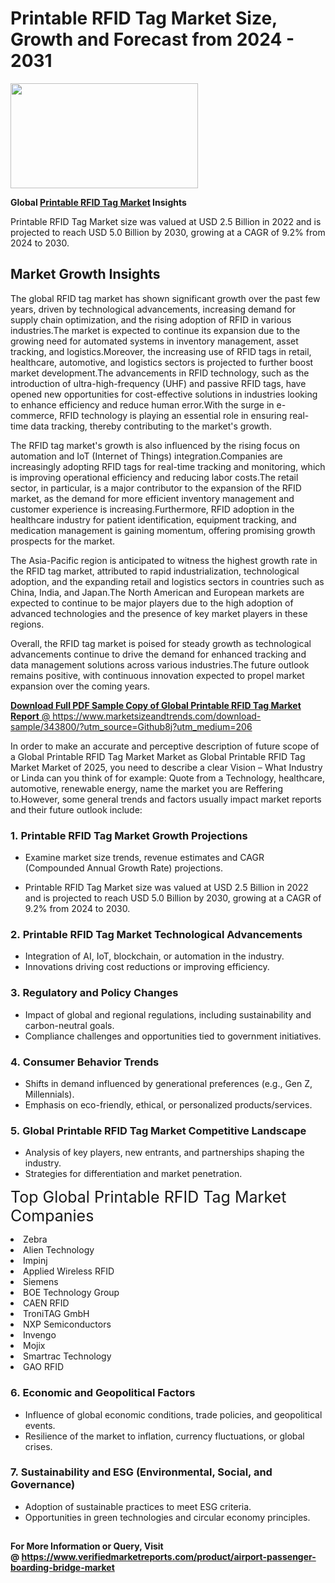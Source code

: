 <H1>Printable RFID Tag Market Size, Growth and Forecast from 2024 - 2031</H1><img class="aligncenter size-medium wp-image-584254" src="https://thirdeyenews.in/wp-content/uploads/2024/09/Global-Market-Research-300x168.jpeg" alt="" width="300" height="168" /><p><strong>Global&nbsp;<a href="https://www.marketsizeandtrends.com/download-sample/343800/?utm_source=Github8j?utm_medium=206">Printable RFID Tag Market</a> Insights</strong></p><p>Printable RFID Tag Market size was valued at USD 2.5 Billion in 2022 and is projected to reach USD 5.0 Billion by 2030, growing at a CAGR of 9.2% from 2024 to 2030.</p><p><h2>Market Growth Insights</h2> <p>The global RFID tag market has shown significant growth over the past few years, driven by technological advancements, increasing demand for supply chain optimization, and the rising adoption of RFID in various industries.The market is expected to continue its expansion due to the growing need for automated systems in inventory management, asset tracking, and logistics.Moreover, the increasing use of RFID tags in retail, healthcare, automotive, and logistics sectors is projected to further boost market development.The advancements in RFID technology, such as the introduction of ultra-high-frequency (UHF) and passive RFID tags, have opened new opportunities for cost-effective solutions in industries looking to enhance efficiency and reduce human error.With the surge in e-commerce, RFID technology is playing an essential role in ensuring real-time data tracking, thereby contributing to the market's growth.</p> <p><a href="#"></a></p> <p>The RFID tag market's growth is also influenced by the rising focus on automation and IoT (Internet of Things) integration.Companies are increasingly adopting RFID tags for real-time tracking and monitoring, which is improving operational efficiency and reducing labor costs.The retail sector, in particular, is a major contributor to the expansion of the RFID market, as the demand for more efficient inventory management and customer experience is increasing.Furthermore, RFID adoption in the healthcare industry for patient identification, equipment tracking, and medication management is gaining momentum, offering promising growth prospects for the market.</p> <p>The Asia-Pacific region is anticipated to witness the highest growth rate in the RFID tag market, attributed to rapid industrialization, technological adoption, and the expanding retail and logistics sectors in countries such as China, India, and Japan.The North American and European markets are expected to continue to be major players due to the high adoption of advanced technologies and the presence of key market players in these regions.</p> <p>Overall, the RFID tag market is poised for steady growth as technological advancements continue to drive the demand for enhanced tracking and data management solutions across various industries.The future outlook remains positive, with continuous innovation expected to propel market expansion over the coming years.</p> <p><a href="#"></p><p><span class=""><strong>Download Full PDF Sample Copy of Global Printable RFID Tag Market Report</strong> @ <a href="https://www.marketsizeandtrends.com/download-sample/343800/?utm_source=Github8j?utm_medium=206" target="_blank">https://www.marketsizeandtrends.com/download-sample/343800/?utm_source=Github8j?utm_medium=206</a></span></p><p>In order to make an accurate and perceptive description of future scope of a Global&nbsp;Printable RFID Tag Market Market as Global&nbsp;Printable RFID Tag Market Market of 2025, you need to describe a clear Vision &ndash; What Industry or Linda can you think of for example: Quote from a Technology, healthcare, automotive, renewable energy, name the market you are Reffering to.However, some general trends and factors usually impact market reports and their future outlook include:</p><h3>1.&nbsp;<strong>Printable RFID Tag Market Growth Projections</strong></h3><ul><li>Examine market size trends, revenue estimates and CAGR (Compounded Annual Growth Rate) projections.</li><li><p>Printable RFID Tag Market size was valued at USD 2.5 Billion in 2022 and is projected to reach USD 5.0 Billion by 2030, growing at a CAGR of 9.2% from 2024 to 2030.</p></li></ul><h3>2.&nbsp;<strong>Printable RFID Tag Market Technological Advancements</strong></h3><ul><li>Integration of AI, IoT, blockchain, or automation in the industry.</li><li>Innovations driving cost reductions or improving efficiency.</li></ul><h3>3.&nbsp;<strong>Regulatory and Policy Changes</strong></h3><ul><li>Impact of global and regional regulations, including sustainability and carbon-neutral goals.</li><li>Compliance challenges and opportunities tied to government initiatives.</li></ul><h3>4.&nbsp;<strong>Consumer Behavior Trends</strong></h3><ul><li>Shifts in demand influenced by generational preferences (e.g., Gen Z, Millennials).</li><li>Emphasis on eco-friendly, ethical, or personalized products/services.</li></ul><h3>5.&nbsp;<strong>Global Printable RFID Tag Market Competitive Landscape</strong></h3><ul><li>Analysis of key players, new entrants, and partnerships shaping the industry.</li><li>Strategies for differentiation and market penetration.</li></ul><p data-pm-slice="1 1 []"><span style="color: inherit; font-family: inherit; font-size: 25px;">Top Global Printable RFID Tag Market Companies</span></p><div class="" data-test-id=""><p><li>Zebra</li><li> Alien Technology</li><li> Impinj</li><li> Applied Wireless RFID</li><li> Siemens</li><li> BOE Technology Group</li><li> CAEN RFID</li><li> TroniTAG GmbH</li><li> NXP Semiconductors</li><li> Invengo</li><li> Mojix</li><li> Smartrac Technology</li><li> GAO RFID</li></p></div><h3>6.&nbsp;<strong>Economic and Geopolitical Factors</strong></h3><ul><li>Influence of global economic conditions, trade policies, and geopolitical events.</li><li>Resilience of the market to inflation, currency fluctuations, or global crises.</li></ul><h3>7.&nbsp;<strong>Sustainability and ESG (Environmental, Social, and Governance)</strong></h3><ul><li>Adoption of sustainable practices to meet ESG criteria.</li><li>Opportunities in green technologies and circular economy principles.</li></ul><h2><strong style="font-size: 14px;">For More Information or Query, Visit @&nbsp;</strong><a style="background-color: #ffffff; font-size: 14px;" href="https://www.marketsizeandtrends.com/report/printable-rfid-tag-market/" target="_blank">https://www.verifiedmarketreports.com/product/airport-passenger-boarding-bridge-market</a></h2>